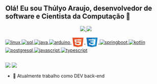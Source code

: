 ## Olá! Eu sou Thúlyo Araujo, desenvolvedor de software e Cientista da Computação 👋

<div align="center">
  <a href="https://github.com/ThulyoAraujo">
  <img height="180em" src="https://github-readme-stats.vercel.app/api?username=ThulyoAraujo&show_icons=true&theme=tokyonight&include_all_commits=true&count_private=true"/>
  <img height="180em" src="https://github-readme-stats.vercel.app/api/top-langs/?username=ThulyoAraujo&layout=compact&langs_count=7&theme=tokyonight"/>
</div>
<div style="display: inline_block"><br>
  <img align="center" alt="linux" height="30" width="40" src="https://cdn.jsdelivr.net/gh/devicons/devicon/icons/linux/linux-original.svg"> 
  <img align="center" alt="sql" height="30" width="40" src="https://cdn.jsdelivr.net/gh/devicons/devicon/icons/mysql/mysql-original-wordmark.svg"> 
  <img align="center" alt="java" height="30" width="40" src="https://cdn.jsdelivr.net/gh/devicons/devicon/icons/java/java-original.svg"> 
  <img align="center" alt="arduino" height="30" width="40" src="https://cdn.jsdelivr.net/gh/devicons/devicon/icons/arduino/arduino-original.svg"> 
  <img align="center" alt="HTML" height="30" width="40" src="https://raw.githubusercontent.com/devicons/devicon/master/icons/html5/html5-original.svg">
  <img align="center" alt="CSS" height="30" width="40" src="https://raw.githubusercontent.com/devicons/devicon/master/icons/css3/css3-original.svg">
  <img align="center" alt="springboot" height="40" width="40" src="https://img.icons8.com/color/512/spring-logo.png">
  <img align="center" alt="kotlin" height="30" width="30" src="https://encrypted-tbn0.gstatic.com/images?q=tbn:ANd9GcQ3u9r_UQkbLd1xDWkcDH6VGJgMQzYCpodsNg&usqp=CAU">
  <img align="center" alt="postgresql" height="30" width="30" src="https://www.postgresql.org/media/img/about/press/elephant.png">
  <img align="center" alt="javascript" height="30" width="30" src="https://logodownload.org/wp-content/uploads/2022/04/javascript-logo-4.png">
  <img align="center" alt="typescript" height="30" width="30" src="https://cdn-icons-png.flaticon.com/512/5968/5968381.png">
</div>
  
  ##
 
<div> 
  <a href = "mailto:thulyoaraujo14@gmail.com"><img src="https://img.shields.io/badge/-Gmail-%23333?style=for-the-badge&logo=gmail&logoColor=white" target="_blank"></a>
  <a href="https://www.linkedin.com/in/th%C3%BAlyo-araujo-97351617b/" target="_blank"><img src="https://img.shields.io/badge/-LinkedIn-%230077B5?style=for-the-badge&logo=linkedin&logoColor=white" target="_blank"></a> 
 
</div>

- 🔭 Atualmente trabalho como DEV back-end
